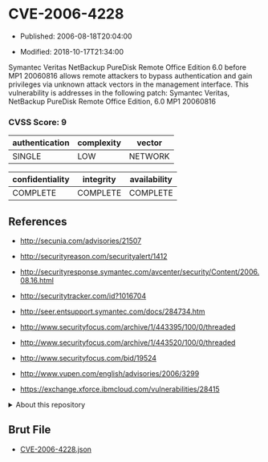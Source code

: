 # CVE-2006-4228

- Published: 2006-08-18T20:04:00

- Modified: 2018-10-17T21:34:00

Symantec Veritas NetBackup PureDisk Remote Office Edition 6.0 before MP1 20060816 allows remote attackers to bypass authentication and gain privileges via unknown attack vectors in the management interface. This vulnerability is addresses in the following patch:
Symantec Veritas, NetBackup PureDisk Remote Office Edition, 6.0 MP1 20060816

### CVSS Score: **9**

| authentication | complexity | vector |
| --- | --- | --- |
| SINGLE | LOW | NETWORK |

| confidentiality | integrity | availability |
| --- | --- | --- |
| COMPLETE | COMPLETE | COMPLETE |

## References

* http://secunia.com/advisories/21507

* http://securityreason.com/securityalert/1412

* http://securityresponse.symantec.com/avcenter/security/Content/2006.08.16.html

* http://securitytracker.com/id?1016704

* http://seer.entsupport.symantec.com/docs/284734.htm

* http://www.securityfocus.com/archive/1/443395/100/0/threaded

* http://www.securityfocus.com/archive/1/443520/100/0/threaded

* http://www.securityfocus.com/bid/19524

* http://www.vupen.com/english/advisories/2006/3299

* https://exchange.xforce.ibmcloud.com/vulnerabilities/28415

<details>
<summary>About this repository</summary> 

  This repository is part of the project [Live Hack CVE](https://github.com/Live-Hack-CVE). Main website can be found [www.live-hack.org](https://www.live-hack.org) 
  
  Made by [Sn0wAlice](https://github.com/Sn0wAlice) for the people that care about security and need to have a feed of the latest CVEs. Hope you enjoy it, don't forget to star the repo and follow me on [Twitter](https://twitter.com/Sn0wAlice) and [Github](https://github.com/Sn0wAlice). And that is my [personnal website](https://www.alice-snow.me/)

  - [Home Page](https://github.com/Live-Hack-CVE)
  - [Framework](https://github.com/Live-Hack-CVE/cve-framework)
  - [CVE database](https://github.com/Live-Hack-CVE/full_database)
  - [Changelog](https://github.com/Live-Hack-CVE/Changelog)
</details>

## Brut File

* [CVE-2006-4228.json](https://raw.githubusercontent.com/Live-Hack-CVE/full_database/main/cves/2006/CVE-2006-4228.json)

